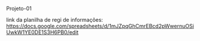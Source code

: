 Projeto-01

link da planilha de regi de informações:  https://docs.google.com/spreadsheets/d/1mJZpqGhCmrEBcd2pWwernuOSiUwkW1YE0DE1S3H6PB0/edit
